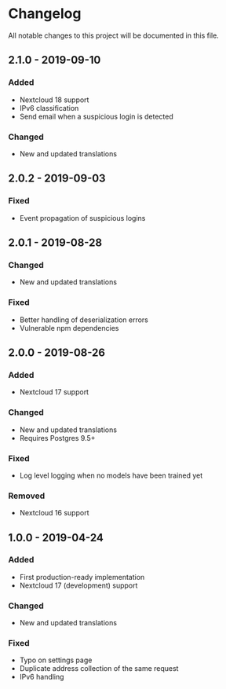 # Changelog
All notable changes to this project will be documented in this file.

## 2.1.0 - 2019-09-10
### Added
- Nextcloud 18 support
- IPv6 classification
- Send email when a suspicious login is detected
### Changed
- New and updated translations

## 2.0.2 - 2019-09-03
### Fixed
- Event propagation of suspicious logins

## 2.0.1 - 2019-08-28
### Changed
- New and updated translations
### Fixed
- Better handling of deserialization errors
- Vulnerable npm dependencies

## 2.0.0 - 2019-08-26
### Added
- Nextcloud 17 support
### Changed
- New and updated translations
- Requires Postgres 9.5+
### Fixed
- Log level logging when no models have been trained yet
### Removed
- Nextcloud 16 support

## 1.0.0 - 2019-04-24
### Added
- First production-ready implementation
- Nextcloud 17 (development) support
### Changed
- New and updated translations
### Fixed
- Typo on settings page
- Duplicate address collection of the same request
- IPv6 handling
